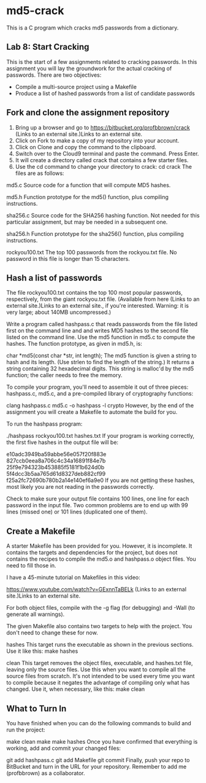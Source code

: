 # md5-crack
This is a C program which cracks md5 passwords from a dictionary. 

## Lab 8: Start Cracking

This is the start of a few assignments related to cracking passwords. In this assignment you will lay the groundwork for the actual cracking of passwords. There are two objectives:

* Compile a multi-source project using a Makefile
* Produce a list of hashed passwords from a list of candidate passwords

## Fork and clone the assignment repository
1. Bring up a browser and go to https://bitbucket.org/profbbrown/crack (Links to an external site.)Links to an external site.
1. Click on Fork to make a copy of my repository into your account.
1. Click on Clone and copy the command to the clipboard.
1. Switch over to the Cloud9 terminal and paste the command. Press Enter.
1. It will create a directory called crack that contains a few starter files.
1. Use the cd command to change your directory to crack: cd crack
The files are as follows:

md5.c
Source code for a function that will compute MD5 hashes.

md5.h
Function prototype for the md5() function, plus compiling instructions.

sha256.c
Source code for the SHA256 hashing function. Not needed for this particular assignment, but may be needed in a subsequent one.

sha256.h
Function prototype for the sha256() function, plus compiling instructions.

rockyou100.txt
The top 100 passwords from the rockyou.txt file. No password in this file is longer than 15 characters.

## Hash a list of passwords
The file rockyou100.txt contains the top 100 most popular passwords, respectively, from the giant rockyou.txt file. (Available from here (Links to an external site.)Links to an external site., if you're interested. Warning: it is very large; about 140MB uncompressed.)

Write a program called hashpass.c that reads passwords from the file listed first on the command line and and writes MD5 hashes to the second file listed on the command line. Use the md5 function in md5.c to compute the hashes. The function prototype, as given in md5.h, is:

char *md5(const char *str, int length);
The md5 function is given a string to hash and its length. (Use strlen to find the length of the string.) It returns a string containing 32 hexadecimal digits. This string is malloc'd by the md5 function; the caller needs to free the memory.

To compile your program, you'll need to assemble it out of three pieces: hashpass.c, md5.c, and a pre-compiled library of cryptography functions:

clang hashpass.c md5.c -o hashpass -l crypto
However, by the end of the assignment you will create a Makefile to automate the build for you.

To run the hashpass program:

./hashpass rockyou100.txt hashes.txt
If your program is working correctly, the first five hashes in the output file will be:

e10adc3949ba59abbe56e057f20f883e
827ccb0eea8a706c4c34a16891f84e7b
25f9e794323b453885f5181f1b624d0b
5f4dcc3b5aa765d61d8327deb882cf99
f25a2fc72690b780b2a14e140ef6a9e0
If you are not getting these hashes, most likely you are not reading in the passwords correctly.

Check to make sure your output file contains 100 lines, one line for each password in the input file. Two common problems are to end up with 99 lines (missed one) or 101 lines (duplicated one of them).

## Create a Makefile
A starter Makefile has been provided for you. However, it is incomplete. It contains the targets and dependencies for the project, but does not contains the recipes to compile the md5.o and hashpass.o object files. You need to fill those in.

I have a 45-minute tutorial on Makefiles in this video:

https://www.youtube.com/watch?v=GExnnTaBELk (Links to an external site.)Links to an external site.


For both object files, compile with the -g flag (for debugging) and -Wall (to generate all warnings).

The given Makefile also contains two targets to help with the project. You don't need to change these for now.

hashes
This target runs the executable as shown in the previous sections. Use it like this: make hashes

clean
This target removes the object files, executable, and hashes.txt file, leaving only the source files. Use this when you want to compile all the source files from scratch. It's not intended to be used every time you want to compile because it negates the advantage of compiling only what has changed. Use it, when necessary, like this: make clean

## What to Turn In
You have finished when you can do the following commands to build and run the project:

make clean
make
make hashes
Once you have confirmed that everything is working, add and commit your changed files:

git add hashpass.c
git add Makefile
git commit
Finally, push your repo to BitBucket and turn in the URL for your repository. Remember to add me (profbbrown) as a collaborator.

